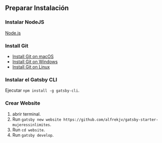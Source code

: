 ## Preparar Instalación

### Instalar NodeJS

[Node.js](https://nodejs.org/)

### Install Git

- [Install Git on macOS](https://www.atlassian.com/git/tutorials/install-git#mac-os-x)
- [Install Git on Windows](https://www.atlassian.com/git/tutorials/install-git#windows)
- [Install Git on Linux](https://www.atlassian.com/git/tutorials/install-git#linux)

### Instalar el Gatsby CLI

Ejecutar `npm install -g gatsby-cli`.

### Crear Website

1. abrir terminal.
2. Run `gatsby new website https://github.com/alfrekjv/gatsby-starter-mujeressinlimites`.
3. Run `cd website`.
4. Run `gatsby develop`.
